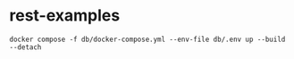 # rest-examples


```
docker compose -f db/docker-compose.yml --env-file db/.env up --build --detach
```